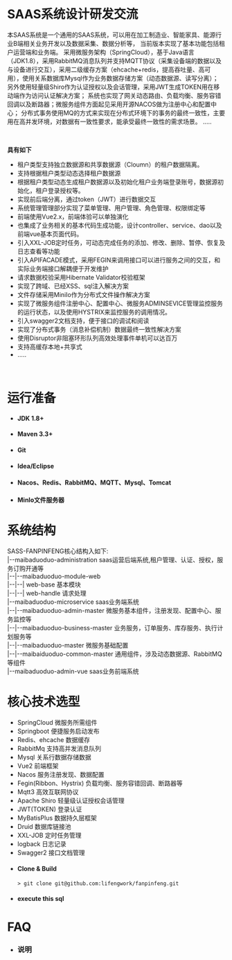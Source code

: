 # SAAS系统设计研发交流


本SAAS系统是一个通用的SAAS系统，可以用在加工制造业、智能家具、能源行业B端相关业务开发以及数据采集、数据分析等，
当前版本实现了基本功能包括租户运营端和业务端。
采用微服务架构（SpringCloud），基于Java语言（JDK1.8），采用RabbitMQ消息队列并支持MQTT协议（采集设备端的数据以及与设备进行交互），采用二级缓存方案（ehcache+redis，提高吞吐量、高可用），使用关系数据库Mysql作为业务数据存储方案（动态数据源、读写分离）；
另外使用轻量级Shiro作为认证授权以及会话管理，采用JWT生成TOKEN用在移动端作为访问认证解决方案；
系统也实现了网关动态路由、负载均衡、服务容错回调以及断路器；微服务组件方面起见采用开源NACOS做为注册中心和配置中心；
分布式事务使用MQ的方式来实现在分布式环境下的事务的最终一致性，主要用在高并发环境，对数据有一致性要求，能承受最终一致性的需求场景。
.....

<br>

**具有如下** 
- 租户类型支持独立数据源和共享数据源（Cloumn）的租户数据隔离。
- 支持根据租户类型动态选择租户数据源
- 根据租户类型动态生成租户数据源以及初始化租户业务端登录账号，数据源初始化，租户登录授权等。
- 实现前后端分离，通过token（JWT）进行数据交互
- 系统管理管理部分实现了菜单管理、用户管理、角色管理、权限绑定等
- 前端使用Vue2.x，前端体验可以单独演化
- 也集成了业务相关的基本代码生成功能，设计controller、service、dao以及前端vue基本页面代码。
- 引入XXL-JOB定时任务，可动态完成任务的添加、修改、删除、暂停、恢复及日志查看等功能
- 引入APIFACADE模式，采用FEGIN来调用接口可以进行服务之间的交互，和实际业务端接口解耦便于开发维护
- 请求数据校验采用Hibernate Validator校验框架
- 实现了跨域、已经XSS、sql注入解决方案
- 文件存储采用MiniIo作为分布式文件操作解决方案
- 实现了微服务组件注册中心、配置中心、微服务ADMINSEVICE管理监控服务的运行状态，以及使用HYSTRIX来监控服务的调用情况。
- 引入swagger2文档支持，便于接口的调试和阅读
- 实现了分布式事务（消息补偿机制）数据最终一致性解决方案
- 使用Disruptor非阻塞环形队列高效处理事件单机可以达百万
- 支持高缓存本地+共享式
- .....
<br> 

# 运行准备

  *   #### JDK 1.8+
  *   #### Maven 3.3+
  *   #### Git
  *   #### Idea/Eclipse 
  *   #### Nacos、Redis、RabbitMQ、MQTT、Mysql、Tomcat
  *   #### MinIo文件服务器

# 系统结构
  SASS-FANPINFENG核心结构入如下:  
  |--maibaduoduo-administration saas运营后端系统,租户管理、认证、授权，服务订购开通等  
  |--|--maibaduoduo-module-web    
  |--|--| web-base  基本模块  
  |--|--| web-handle 请求处理  
  |--maibaduoduo-microservice   saas业务端系统  
  |--|--maibaduoduo-admin-master     微服务基本组件，注册发现、配置中心、服务监控等  
  |--|--maibaduoduo-business-master  业务服务，订单服务、库存服务、执行计划服务等  
  |--|--maibaduoduo-master           微服务基础配置  
  |--|--maibaiduoduo-common-master   通用组件，涉及动态数据源、RabbitMQ等组件  
  |--maibaduoduo-admin-vue      saas业务前端系统  

# 核心技术选型
 - SpringCloud  微服务所需组件
 - Springboot   便捷服务启动发布
 - Redis、ehcache  数据缓存
 - RabbitMq    支持高并发消息队列
 - Mysql     关系行数据存储数据
 - Vue2      前端框架
 - Nacos     服务注册发现、数据配置
 - Fegin(Ribbon、Hystrix)  负载均衡、服务容错回调、断路器等
 - Mqtt3     高效互联网协议
 - Apache Shiro    轻量级认证授权会话管理
 - JWT(TOKEN)    登录认证
 - MyBatisPlus   数据持久层框架
 - Druid    数据库链接池
 - XXL-JOB     定时任务管理
 - logback     日志记录
 - Swagger2    接口文档管理

* #### Clone & Build
   ```
   > git clone git@github.com:lifengwork/fanpinfeng.git
   
   ```
* #### execute this sql       
  

# FAQ

* ### 说明
  
